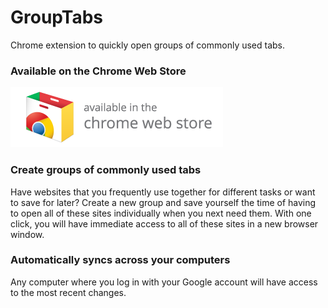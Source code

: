 # GroupTabs
Chrome extension to quickly open groups of commonly used tabs.

### Available on the Chrome Web Store 
[![Webstore link](chrome_webstore_image.png "Chrome Webstore Link")](https://chrome.google.com/webstore/detail/grouptabs/fojepcodbhkphgfpillkokfenpmgpela)

### Create groups of commonly used tabs
Have websites that you frequently use together for different tasks or want to save for later? Create a new group and save yourself the time of having to open all of these sites individually when you next need them. With one click, you will have immediate access to all of these sites in a new browser window.

### Automatically syncs across your computers
Any computer where you log in with your Google account will have access to the most recent changes.
